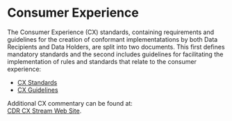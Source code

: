 # Consumer Experience

The Consumer Experience (CX) standards, containing requirements and guidelines for the creation of conformant implementatations by both Data Recipients and Data Holders, are split into two documents.  This first defines mandatory standards and the second includes guidelines for facilitating the implementation of rules and standards that relate to the consumer experience:<br/>

- <a href='./pdfs/CX-Standards-v1.3.0.pdf'>CX Standards</a>
- <a href='./pdfs/CX-Guidelines-v1.3.0.pdf'>CX Guidelines</a>

Additional CX commentary can be found at:<br/>
[CDR CX Stream Web Site](https://consumerdatastandards.org.au/cx-standards/).
